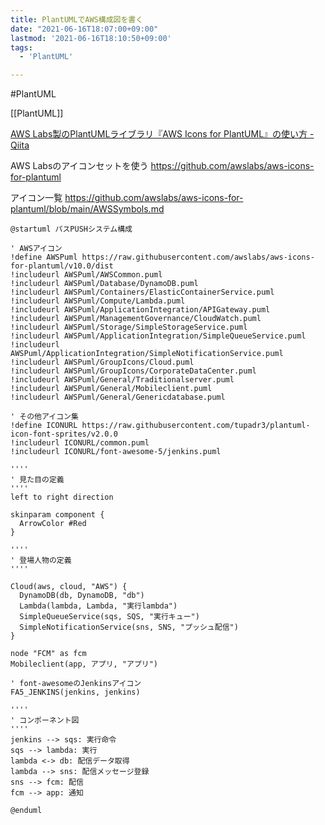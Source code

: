 ```yaml
---
title: PlantUMLでAWS構成図を書く
date: "2021-06-16T18:07:00+09:00"
lastmod: '2021-06-16T18:10:50+09:00'
tags:
  - 'PlantUML'

---
```


#PlantUML

[[PlantUML]]

[AWS Labs製のPlantUMLライブラリ『AWS Icons for PlantUML』の使い方 - Qiita](https://qiita.com/0hm1/items/1b1e84ef1cc3dab5144d)

AWS Labsのアイコンセットを使う
<https://github.com/awslabs/aws-icons-for-plantuml>

アイコン一覧
<https://github.com/awslabs/aws-icons-for-plantuml/blob/main/AWSSymbols.md>

```puml
@startuml パスPUSHシステム構成

' AWSアイコン
!define AWSPuml https://raw.githubusercontent.com/awslabs/aws-icons-for-plantuml/v10.0/dist
!includeurl AWSPuml/AWSCommon.puml
!includeurl AWSPuml/Database/DynamoDB.puml
!includeurl AWSPuml/Containers/ElasticContainerService.puml
!includeurl AWSPuml/Compute/Lambda.puml
!includeurl AWSPuml/ApplicationIntegration/APIGateway.puml
!includeurl AWSPuml/ManagementGovernance/CloudWatch.puml
!includeurl AWSPuml/Storage/SimpleStorageService.puml
!includeurl AWSPuml/ApplicationIntegration/SimpleQueueService.puml
!includeurl AWSPuml/ApplicationIntegration/SimpleNotificationService.puml
!includeurl AWSPuml/GroupIcons/Cloud.puml
!includeurl AWSPuml/GroupIcons/CorporateDataCenter.puml
!includeurl AWSPuml/General/Traditionalserver.puml
!includeurl AWSPuml/General/Mobileclient.puml
!includeurl AWSPuml/General/Genericdatabase.puml

' その他アイコン集
!define ICONURL https://raw.githubusercontent.com/tupadr3/plantuml-icon-font-sprites/v2.0.0
!includeurl ICONURL/common.puml
!includeurl ICONURL/font-awesome-5/jenkins.puml

''''
' 見た目の定義
''''
left to right direction

skinparam component {
  ArrowColor #Red
}

''''
' 登場人物の定義
''''

Cloud(aws, cloud, "AWS") {
  DynamoDB(db, DynamoDB, "db")
  Lambda(lambda, Lambda, "実行lambda")
  SimpleQueueService(sqs, SQS, "実行キュー")
  SimpleNotificationService(sns, SNS, "プッシュ配信")
}

node "FCM" as fcm
Mobileclient(app, アプリ, "アプリ")

' font-awesomeのJenkinsアイコン
FA5_JENKINS(jenkins, jenkins)

''''
' コンポーネント図
''''
jenkins --> sqs: 実行命令
sqs --> lambda: 実行
lambda <-> db: 配信データ取得
lambda --> sns: 配信メッセージ登録
sns --> fcm: 配信
fcm --> app: 通知

@enduml
```
